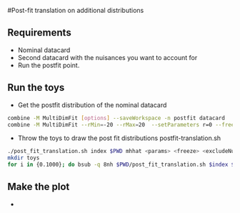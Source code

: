 #Post-fit translation on additional distributions

## Requirements
* Nominal datacard
* Second datacard with the nuisances you want to account for
* Run the postfit point.

## Run the toys 
* Get the postfit distribution of the nominal datacard

~~~bash
combine -M MultiDimFit [options] --saveWorkspace -n postfit datacard
combine -M MultiDimFit --rMin=-20 --rMax=20  --setParameters r=0 --freezeParameters r --saveWorkspace -n postfit datacard.root
~~~

* Throw the toys to draw the post fit distributions postfit-translation.sh

~~~bash
./post_fit_translation.sh index $PWD mhhat <params> <freeze> <excludeNuis>
mkdir toys
for i in {0.1000}; do bsub -q 8nh $PWD/post_fit_translation.sh $index $PWD/toys 125 r=0 r ; done
~~~

## Make the plot
*
